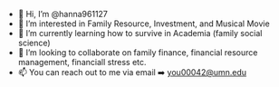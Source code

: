 - 👋 Hi, I’m @hanna961127
- 👀 I’m interested in Family Resource, Investment, and Musical Movie
- 🌱 I’m currently learning how to survive in Academia (family social science)
- 💞️ I’m looking to collaborate on family finance, financial resource management, financiall stress etc.
- 📫 You can reach out to me via email ➡️ you00042@umn.edu
<!---
hanna961127/hanna961127 is a ✨ special ✨ repository because its `README.md` (this file) appears on your GitHub profile.
You can click the Preview link to take a look at your changes.
--->
